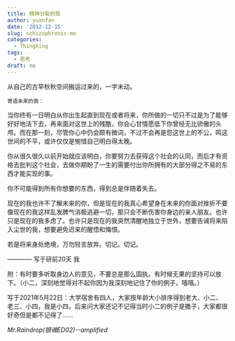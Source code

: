 ```yaml
---
title: 精神分裂的我
author: yuanfan
date: '2012-12-15'
slug: schizophrenic-me
categories:
  - Thingking
tags:
  - 思考
draft: no
---
```


从自己的古早秋秋空间搬运过来的，一字未动。

<!--more-->

    寄语未来的我：

  当你终有一日明白从你出生起直到现在或者将来，你所做的一切只不过是为了能够好好地活下去，再来面对这世上的残酷，你会心甘情愿低下你曾经无比骄傲的头颅。而在那一刻，尽管你心中仍会颇有微词，不过不会再是怨这世上的不公，鸣这世间的不平，或许仅仅是惋惜自己明白得太晚。
             
  你从很久很久以前开始就应该明白，你要努力去获得这个社会的认同，而后才有资格去批判这个社会，去做你期盼了一生的需要付出你所拥有的大部分得之不易的东西才能实现的事。

  你不可能得到所有你想要的东西，得到总是伴随着失去。
             
  现在的我也许不了解未来的你，但是现在的我真心希望身在未来的你面对挫折不要像现在的我这样乱发脾气消极逃避一切，那只会不断伤害你身边的亲人朋友。也许只是现在的我多虑了。也许只是现在的我突然清醒地独立于世外，想要告诫将来陷入尘世的我，想要避免迟来的醒悟和悔恨。
             
  若是将来身处绝境，万勿轻言放弃。切记。切记。

   ———— 写于研前20天   我
                                                                                         
附：有时要多听取身边人的意见，不要总是那么固执。有时候无果的坚持可以放下。（小二，深刻地觉得对不起你因为我深刻地记住了你的例子。嘻嘻。）

写于2021年5月22日：大学宿舍有四人，大家按年龄大小排序得到老大、小二、老三、小四，我是小四，后来问大家还记不记得当时小二的例子是撒子，大家都很好奇但是都不记得了……

*Mr.Raindrop(银魂ED02)--amplified*
  

